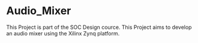 # Audio_Mixer
This Project is part of the SOC Design cource. This Project aims to develop an audio mixer using the Xilinx Zynq platform.
